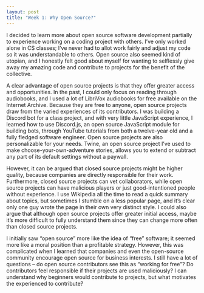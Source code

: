 ```yaml
---
layout: post
title: "Week 1: Why Open Source?"
---
```

I decided to learn more about open source software development partially to experience working on a coding project with others. I’ve only worked alone in CS classes; I’ve never had to allot work fairly and adjust my code so it was understandable to others. Open source also seemed kind of utopian, and I honestly felt good about myself for wanting to selflessly give away my amazing code and contribute to projects for the benefit of the collective.

A clear advantage of open source projects is that they offer greater access and opportunities. In the past, I could only focus on reading through audiobooks, and I used a lot of LibriVox audiobooks for free available on the Internet Archive. Because they are free to anyone, open source projects draw from the varied experiences of its contributors. I was building a Discord bot for a class project, and with very little JavaScript experience, I learned how to use Discord.js, an open source JavaScript module for building bots, through YouTube tutorials from both a twelve-year old and a fully fledged software engineer. Open source projects are also personalizable for your needs. Twine, an open source project I’ve used to make choose-your-own-adventure stories, allows you to extend or subtract any part of its default settings without a paywall.
  
However, it can be argued that closed source projects might be higher quality, because companies are directly responsible for their work. Furthermore, closed source projects can vet collaborators, while open source projects can have malicious players or just good-intentioned people without experience. I use Wikipedia all the time to read a quick summary about topics, but sometimes I stumble on a less popular page, and it’s clear only one guy wrote the page in their own very distinct style. I could also argue that although open source projects offer greater initial access, maybe it’s more difficult to fully understand them since they can change more often than closed source projects.
  
I initially saw “open source” more like the idea of “free” software; it seemed more like a moral position than a profitable strategy. However, this was complicated when I learned that companies and even the open-source community encourage open source for business interests. I still have a lot of questions – do open source contributors see this as “working for free”? Do contributors feel responsible if their projects are used maliciously? I can understand why beginners would contribute to projects, but what motivates the experienced to contribute?


